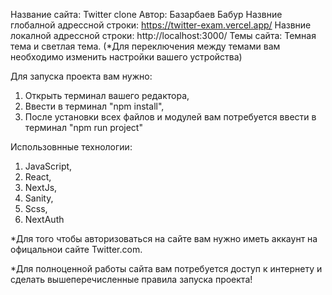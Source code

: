 Название сайта: Twitter clone
Автор: Базарбаев Бабур
Назвние глобалной адрессной строки: https://twitter-exam.vercel.app/
Назвние локалной адрессной строки: http://localhost:3000/
Темы сайта: Темная тема и светлая тема. (*Для переключения между темами вам необходимо изменить настройки вашего 
устройства)

Для запуска проекта вам нужно:
1. Открыть терминал вашего редактора,
2. Ввести в терминал "npm install",
3. После установки всех файлов и модулей вам потребуется ввести в терминал "npm run project"

Использовнные технологии: 
1. JavaScript,
2. React,
3. NextJs,
4. Sanity,
5. Scss,
6. NextAuth

*Для того чтобы авторизоваться на сайте вам нужно иметь аккаунт на офицальнои сайте Twitter.com.

*Для полноценной работы сайта вам потребуется доступ к интернету и сделать вышеперечисленные правила запуска проекта!
